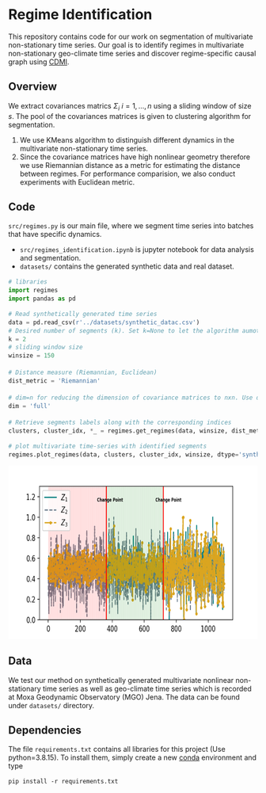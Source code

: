 # Regime Identification

This repository contains code for our work on segmentation of multivariate non-stationary time series. Our goal is to identify regimes in multivariate non-stationary geo-climate time series and discover regime-specific causal graph using [CDMI](https://github.com/wasimahmadpk/deepCausality).


## Overview

We extract covariances matrics $\Sigma_i$ $i=1,...,n$ using a sliding window of size $s$. The pool of the covariances matrices is given to clustering algorithm for segmentation.
1. We use KMeans algorithm to distinguish different dynamics in the multivariate non-stationary time series.
2. Since the covariance matrices have high nonlinear geometry therefore we use Riemannian distance as a metric for estimating the distance between regimes. For performance comparision, we also conduct experiments with Euclidean metric.


## Code
`src/regimes.py` is our main file, where we segment time series into batches that have specific dynamics.
- `src/regimes_identification.ipynb` is jupyter notebook for data analysis and segmentation.
- `datasets/` contains the generated synthetic data and real dataset.


```python 
# libraries
import regimes
import pandas as pd
```

```python
# Read synthetically generated time series
data = pd.read_csv(r'../datasets/synthetic_datac.csv')
# Desired number of segments (k). Set k=None to let the algorithm aumotically find opitmal k.
k = 2                
# sliding window size
winsize = 150

# Distance measure (Riemannian, Euclidean)
dist_metric = 'Riemannian'

# dim=n for reducing the dimension of covariance matrices to nxn. Use dim='full' for no dimensionality reduction. 
dim = 'full' 

# Retrieve segments labels along with the corresponding indices
clusters, cluster_idx, *_ = regimes.get_regimes(data, winsize, dist_metric, k, dim)
```

```python
# plot multivariate time-series with identified segments
regimes.plot_regimes(data, clusters, cluster_idx, winsize, dtype='synthetic')
```

<p align="center">
<img src="res/test.png" width="750" height="350" />
</p>


## Data
We test our method on synthetically generated multivariate nonlinear non-stationary time series as well as geo-climate time series which is recorded at Moxa Geodynamic Observatory (MGO) Jena. The data can be found under `datasets/` directory. 


## Dependencies
The file `requirements.txt` contains all libraries for this project (Use python=3.8.15).
To install them, simply create a new [conda](https://docs.conda.io/en/latest/) environment and type
```
pip install -r requirements.txt
```

